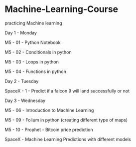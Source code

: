 # Machine-Learning-Course
practicing Machine learning

Day 1 - Monday

M5 - 01 - Python Notebook

M5 - 02 - Conditionals in python

M5 - 03 - Loops in python

M5 - 04 - Functions in python

Day 2 - Tuesday

SpaceX - 1 - Predict if a falcon 9 will land successfully or not

Day 3 - Wednesday

M5 - 06 - Introduction to Machine Learning

M5 - 09 - Folium in python (creating different type of maps)

M5 - 10 - Prophet - Bitcoin price prediction

SpaceX - Machine Learning Predictions with different models 
